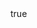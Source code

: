 ---
info:
  name: F-15C EAGLE
  image: /img/aircraft/fighter/usa/2_f-15c_eagle.png
  class: Истребитель
  country: США
  cost: 170
  year: 1987

body:
  hp: 10
  armor_front: 0
  armor_side: 0
  armor_rear: 0
  armor_top: 0
  ecm: 50
  stealth: Плохо
  air_detection: Превосх.
  speed: 1000
  turn_radius: 350
  fuel: 6500
  tot: 195

autocannon:
  name: M61A1 Vulcan
  attr_fg: true
  ammo: 564
  range_ground: 2100
  range_helicopters: 1575
  range_airplanes: 2800
  accuracy: 40
  stabilizer: 40
  he_power: 1
  suppression: 92
  rate_of_fire: 4028

aam:
  name: AIM-120A AMRAAM
  attr_fg: true
  attr_pa: true
  ammo: 4
  range_airplanes: 7700
  accuracy: 60
  stabilizer: 60
  he_power: 5
  suppression: 200
  rate_of_fire: 30

aam2:
  name: AIM-9M
  attr_fg: true
  attr_smn: true
  ammo: 4
  range_helicopters: 2100
  range_airplanes: 4200
  accuracy: 60
  stabilizer: 60
  he_power: 5
  suppression: 200
  rate_of_fire: 30
---